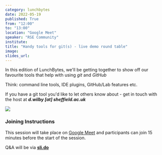 ```yaml
---
category: lunchbytes
date: 2022-05-19
published: True
from: "12:00"
to: "13:00"
location: "Google Meet"
speaker: "RSE Community"
institute:
title: "Handy tools for git(s) - live demo round table"
image:
slides_url:
---
```



In this edition of LunchBytes, we'll be getting together to show off our favourite tools that help with using _git_ and _GitHub_ 

Think: command line tools, IDE plugins, GitHub/Lab features etc.

If you have a git tool you'd like to let others know about - get in touch with the host at **_d.wilby [at] sheffield.ac.uk_**


![](https://assets.website-files.com/6167686a04de0ebe0681d0c4/620193f40010d74e1b1aabfc_gitsave-300x2101.png)


### Joining Instructions
This session will take place on [Google Meet](meet.google.com/kht-jtoe-qze) and participants can join 15 minutes before the start of the session.

Q&A will be via [**sli.do**](https://app.sli.do/event/pnGW9wf5uswr1gWHesbfWu)


